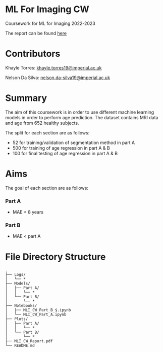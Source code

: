 # ML For Imaging CW

Coursework for ML for Imaging 2022-2023 

The report can be found [here](MLI_CW_Report.pdf)

# Contributors
Khayle Torres: khayle.torres19@imperial.ac.uk

Nelson Da Silva: nelson.da-silva19@imperial.ac.uk

# Summary

The aim of this coursework is in order to use different machine learning models in order to perform age prediction. The dataset contains MRI data and age from 652 healthy subjects.

The split for each section are as follows:
- 52 for training/validation of segmentation method in part A
- 500 for training of age regression in part A & B
- 100 for final testing of age regression in part A & B

# Aims

The goal of each section are as follows:

### Part A
- MAE < 8 years

### Part B
- MAE < part A

# File Directory Structure

```
.
├── Logs/
│   └── *
├── Models/
│   ├── Part A/
│   │   └── *
│   └── Part B/
│       └── *
├── Notebooks/
│   ├── MLI_CW_Part_B_$.ipynb
│   └── MLI_CW_Part_A.ipynb
├── Plots/
│   ├── Part A/
│   │   └── *
│   └── Part B/
│       └── *
├── MLI_CW_Report.pdf
└── README.md
```